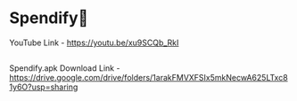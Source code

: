 # Spendify👋

YouTube Link - https://youtu.be/xu9SCQb_RkI

##
Spendify.apk Download Link - https://drive.google.com/drive/folders/1arakFMVXFSIx5mkNecwA625LTxc81y6O?usp=sharing
